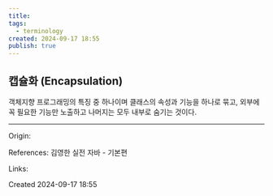 ```yaml
---
title: 
tags:
  - terminology
created: 2024-09-17 18:55
publish: true
---
```

## 캡슐화 (Encapsulation)
객체지향 프로그래밍의 특징 중 하나이며 클래스의 속성과 기능을 하나로 묶고, 외부에 꼭 필요한 기능만 노출하고 나머지는 모두 내부로 숨기는 것이다.

---
Origin: 

References: 김영한 실전 자바 - 기본편

Links: 

Created 2024-09-17 18:55